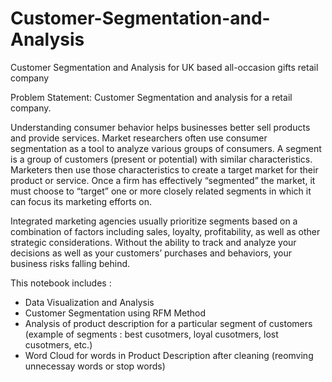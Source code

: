 # Customer-Segmentation-and-Analysis
Customer Segmentation and Analysis for UK based all-occasion gifts retail company


Problem Statement: Customer Segmentation and analysis for a retail company.

Understanding consumer behavior helps businesses better sell products and
provide services. Market researchers often use consumer segmentation as a
tool to analyze various groups of consumers. A segment is a group of customers
(present or potential) with similar characteristics. Marketers then use those
characteristics to create a target market for their product or service. Once a
firm has effectively “segmented” the market, it must choose to “target” one or
more closely related segments in which it can focus its marketing efforts on.

Integrated marketing agencies usually prioritize segments based on a
combination of factors including sales, loyalty, profitability, as well as other
strategic considerations. Without the ability to track and analyze your decisions
as well as your customers’ purchases and behaviors, your business risks falling
behind.

This notebook includes :
* Data Visualization and Analysis
* Customer Segmentation using RFM Method
* Analysis of product description for a particular segment of customers (example of segments : best cusotmers, loyal cusotmers, lost cusotmers, etc.)
* Word Cloud for words in Product Description after cleaning (reomving unnecessay words or stop words)
